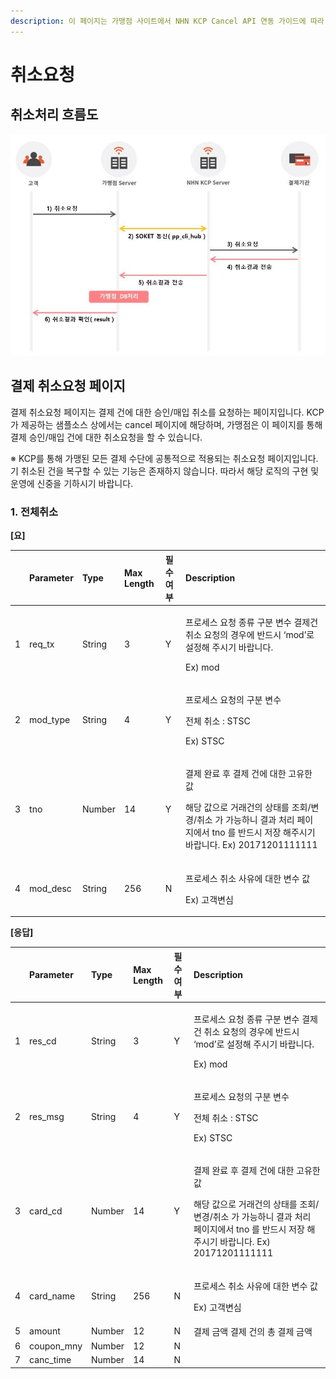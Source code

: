 ```yaml
---
description: 이 페이지는 가맹점 사이트에서 NHN KCP Cancel API 연동 가이드에 따라 PG결제 연동 시스템을 개발하는 방법에 대해 설명합니다.
---
```


# 취소요청

## 취소처리 흐름도

![](.gitbook/assets/cancel_01.jpg)

## 결제 취소요청 페이지 

결제 취소요청 페이지는 결제 건에 대한 승인/매입 취소를 요청하는 페이지입니다. KCP가 제공하는 샘플소스 상에서는 cancel 페이지에 해당하며, 가맹점은 이 페이지를 통해 결제 승인/매입 건에 대한 취소요청을 할 수 있습니다. 

※ KCP를 통해 가맹된 모든 결제 수단에 공통적으로 적용되는 취소요청 페이지입니다. 기 취소된 건을 복구할 수 있는 기능은 존재하지 않습니다. 따라서 해당 로직의 구현 및 운영에 신중을 기하시기 바랍니다.

### 1. 전체취소

**\[요\]**

<table>
  <thead>
    <tr>
      <th style="text-align:left"></th>
      <th style="text-align:left"><b>Parameter</b>
      </th>
      <th style="text-align:left"><b>Type</b>
      </th>
      <th style="text-align:left">Max Length</th>
      <th style="text-align:left">&#xD544;&#xC218; &#xC5EC;&#xBD80;</th>
      <th style="text-align:left">Description</th>
    </tr>
  </thead>
  <tbody>
    <tr>
      <td style="text-align:left">1</td>
      <td style="text-align:left">req_tx</td>
      <td style="text-align:left">String</td>
      <td style="text-align:left">3</td>
      <td style="text-align:left">Y</td>
      <td style="text-align:left">
        <p>&#xD504;&#xB85C;&#xC138;&#xC2A4; &#xC694;&#xCCAD; &#xC885;&#xB958; &#xAD6C;&#xBD84;
          &#xBCC0;&#xC218; &#xACB0;&#xC81C;&#xAC74; &#xCDE8;&#xC18C; &#xC694;&#xCCAD;&#xC758;
          &#xACBD;&#xC6B0;&#xC5D0; &#xBC18;&#xB4DC;&#xC2DC; &#x2018;mod&#x2019;&#xB85C;
          &#xC124;&#xC815;&#xD574; &#xC8FC;&#xC2DC;&#xAE30; &#xBC14;&#xB78D;&#xB2C8;&#xB2E4;.</p>
        <p>Ex) mod</p>
      </td>
    </tr>
    <tr>
      <td style="text-align:left">2</td>
      <td style="text-align:left">mod_type</td>
      <td style="text-align:left">String</td>
      <td style="text-align:left">4</td>
      <td style="text-align:left">Y</td>
      <td style="text-align:left">
        <p>&#xD504;&#xB85C;&#xC138;&#xC2A4; &#xC694;&#xCCAD;&#xC758; &#xAD6C;&#xBD84;
          &#xBCC0;&#xC218;</p>
        <p>&#xC804;&#xCCB4; &#xCDE8;&#xC18C; : STSC</p>
        <p>Ex) STSC</p>
      </td>
    </tr>
    <tr>
      <td style="text-align:left">3</td>
      <td style="text-align:left">tno</td>
      <td style="text-align:left">Number</td>
      <td style="text-align:left">14</td>
      <td style="text-align:left">Y</td>
      <td style="text-align:left">
        <p>&#xACB0;&#xC81C; &#xC644;&#xB8CC; &#xD6C4; &#xACB0;&#xC81C; &#xAC74;&#xC5D0;
          &#xB300;&#xD55C; &#xACE0;&#xC720;&#xD55C; &#xAC12;</p>
        <p>&#xD574;&#xB2F9; &#xAC12;&#xC73C;&#xB85C; &#xAC70;&#xB798;&#xAC74;&#xC758;
          &#xC0C1;&#xD0DC;&#xB97C; &#xC870;&#xD68C;/&#xBCC0;&#xACBD;/&#xCDE8;&#xC18C;
          &#xAC00; &#xAC00;&#xB2A5;&#xD558;&#xB2C8; &#xACB0;&#xACFC; &#xCC98;&#xB9AC;
          &#xD398;&#xC774;&#xC9C0;&#xC5D0;&#xC11C; tno &#xB97C; &#xBC18;&#xB4DC;&#xC2DC;
          &#xC800;&#xC7A5; &#xD574;&#xC8FC;&#xC2DC;&#xAE30; &#xBC14;&#xB78D;&#xB2C8;&#xB2E4;.
          Ex) 20171201111111</p>
      </td>
    </tr>
    <tr>
      <td style="text-align:left">4</td>
      <td style="text-align:left">mod_desc</td>
      <td style="text-align:left">String</td>
      <td style="text-align:left">256</td>
      <td style="text-align:left">N</td>
      <td style="text-align:left">
        <p>&#xD504;&#xB85C;&#xC138;&#xC2A4; &#xCDE8;&#xC18C; &#xC0AC;&#xC720;&#xC5D0;
          &#xB300;&#xD55C; &#xBCC0;&#xC218; &#xAC12;</p>
        <p>Ex) &#xACE0;&#xAC1D;&#xBCC0;&#xC2EC;</p>
      </td>
    </tr>
  </tbody>
</table>

**\[응답\]**

<table>
  <thead>
    <tr>
      <th style="text-align:left"></th>
      <th style="text-align:left"><b>Parameter</b>
      </th>
      <th style="text-align:left"><b>Type</b>
      </th>
      <th style="text-align:left">Max Length</th>
      <th style="text-align:left">&#xD544;&#xC218; &#xC5EC;&#xBD80;</th>
      <th style="text-align:left">Description</th>
    </tr>
  </thead>
  <tbody>
    <tr>
      <td style="text-align:left">1</td>
      <td style="text-align:left">res_cd</td>
      <td style="text-align:left">String</td>
      <td style="text-align:left">3</td>
      <td style="text-align:left">Y</td>
      <td style="text-align:left">
        <p>&#xD504;&#xB85C;&#xC138;&#xC2A4; &#xC694;&#xCCAD; &#xC885;&#xB958; &#xAD6C;&#xBD84;
          &#xBCC0;&#xC218; &#xACB0;&#xC81C;&#xAC74; &#xCDE8;&#xC18C; &#xC694;&#xCCAD;&#xC758;
          &#xACBD;&#xC6B0;&#xC5D0; &#xBC18;&#xB4DC;&#xC2DC; &#x2018;mod&#x2019;&#xB85C;
          &#xC124;&#xC815;&#xD574; &#xC8FC;&#xC2DC;&#xAE30; &#xBC14;&#xB78D;&#xB2C8;&#xB2E4;.</p>
        <p>Ex) mod</p>
      </td>
    </tr>
    <tr>
      <td style="text-align:left">2</td>
      <td style="text-align:left">res_msg</td>
      <td style="text-align:left">String</td>
      <td style="text-align:left">4</td>
      <td style="text-align:left">Y</td>
      <td style="text-align:left">
        <p>&#xD504;&#xB85C;&#xC138;&#xC2A4; &#xC694;&#xCCAD;&#xC758; &#xAD6C;&#xBD84;
          &#xBCC0;&#xC218;</p>
        <p>&#xC804;&#xCCB4; &#xCDE8;&#xC18C; : STSC</p>
        <p>Ex) STSC</p>
      </td>
    </tr>
    <tr>
      <td style="text-align:left">3</td>
      <td style="text-align:left">card_cd</td>
      <td style="text-align:left">Number</td>
      <td style="text-align:left">14</td>
      <td style="text-align:left">Y</td>
      <td style="text-align:left">
        <p>&#xACB0;&#xC81C; &#xC644;&#xB8CC; &#xD6C4; &#xACB0;&#xC81C; &#xAC74;&#xC5D0;
          &#xB300;&#xD55C; &#xACE0;&#xC720;&#xD55C; &#xAC12;</p>
        <p>&#xD574;&#xB2F9; &#xAC12;&#xC73C;&#xB85C; &#xAC70;&#xB798;&#xAC74;&#xC758;
          &#xC0C1;&#xD0DC;&#xB97C; &#xC870;&#xD68C;/&#xBCC0;&#xACBD;/&#xCDE8;&#xC18C;
          &#xAC00; &#xAC00;&#xB2A5;&#xD558;&#xB2C8; &#xACB0;&#xACFC; &#xCC98;&#xB9AC;
          &#xD398;&#xC774;&#xC9C0;&#xC5D0;&#xC11C; tno &#xB97C; &#xBC18;&#xB4DC;&#xC2DC;
          &#xC800;&#xC7A5; &#xD574;&#xC8FC;&#xC2DC;&#xAE30; &#xBC14;&#xB78D;&#xB2C8;&#xB2E4;.
          Ex) 20171201111111</p>
      </td>
    </tr>
    <tr>
      <td style="text-align:left">4</td>
      <td style="text-align:left">card_name</td>
      <td style="text-align:left">String</td>
      <td style="text-align:left">256</td>
      <td style="text-align:left">N</td>
      <td style="text-align:left">
        <p>&#xD504;&#xB85C;&#xC138;&#xC2A4; &#xCDE8;&#xC18C; &#xC0AC;&#xC720;&#xC5D0;
          &#xB300;&#xD55C; &#xBCC0;&#xC218; &#xAC12;</p>
        <p>Ex) &#xACE0;&#xAC1D;&#xBCC0;&#xC2EC;</p>
      </td>
    </tr>
    <tr>
      <td style="text-align:left">5</td>
      <td style="text-align:left">amount</td>
      <td style="text-align:left">Number</td>
      <td style="text-align:left">12</td>
      <td style="text-align:left">N</td>
      <td style="text-align:left">&#xACB0;&#xC81C; &#xAE08;&#xC561; &#xACB0;&#xC81C; &#xAC74;&#xC758; &#xCD1D;
        &#xACB0;&#xC81C; &#xAE08;&#xC561;</td>
    </tr>
    <tr>
      <td style="text-align:left">6</td>
      <td style="text-align:left">coupon_mny</td>
      <td style="text-align:left">Number</td>
      <td style="text-align:left">12</td>
      <td style="text-align:left">N</td>
      <td style="text-align:left"></td>
    </tr>
    <tr>
      <td style="text-align:left">7</td>
      <td style="text-align:left">canc_time</td>
      <td style="text-align:left">Number</td>
      <td style="text-align:left">14</td>
      <td style="text-align:left">N</td>
      <td style="text-align:left"></td>
    </tr>
  </tbody>
</table>



